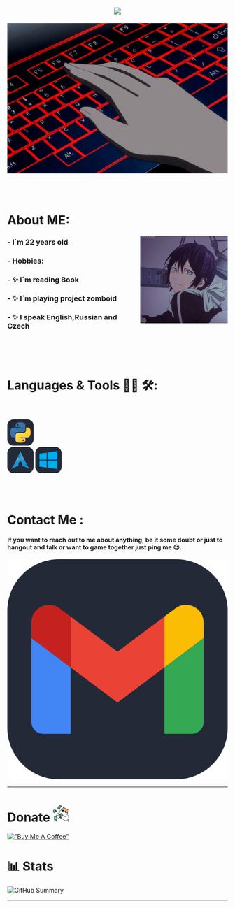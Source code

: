 <h3 align="center">
  <img src="https://readme-typing-svg.herokuapp.com/?font=Righteous&size=35&center=true&vCenter=true&width=1600&height=70&duration=4000&lines=Hello+There!+I'm+Kreofox+" />
</h3>


<div align = "center">
<img hight="300" width="700" alt="Gif" align="center" src = "https://github.com/kreofox/kreofox/blob/main/assets/3oEu.gif">
</div>

</br>
</br>
</br>

# About ME:

<img hight="100" width="200" alt="GIF" align="right" src="https://github.com/kreofox/kreofox/blob/main/assets/13626.gif">

### - **I`m 22 years old**
### - **Hobbies:**
###   - ✨ I`m reading Book 
###   - ✨ I`m playing project zomboid
###   - ✨ I speak English,Russian and Czech 


</br>
</br>
</br>

# Languages & Tools 👨‍💻 🛠:
</br>

<p aling = "center">
  <img src="https://github.com/kreofox/kreofox/blob/main/assets/icons/Python-Dark.svg" alt="python" width="60" hight="60">
</br>
  <img src="https://github.com/kreofox/kreofox/blob/main/assets/icons/Arch-Dark.svg" alt="ArchLinux" width="60" hight="60">
  <img src="https://github.com/kreofox/kreofox/blob/main/assets/icons/Windows-Dark.svg" alt="Windows" width="60" hight="60">
</br>
</p>
</br>
</br>

# Contact Me :
#### If you want to reach out to me about anything, be it some doubt or just to hangout and talk or want to game together just ping me 😉. 


[!["Gmail.com"](https://github.com/kreofox/kreofox/blob/main/assets/icons/Gmail-Dark.svg)](kreofotimir@gmail.com)


*************

# Donate <img src ='https://github.com/kreofox/kreofox/blob/main/assets/Donate.GIF' title= 'money' higth='40' width='40' >


[!["Buy Me A Coffee"](https://www.buymeacoffee.com/assets/img/custom_images/purple_img.png)](https://buymeacoffee.com/kreofotimio)

# 📊 Stats

![GitHub Summary](http://github-profile-summary-cards.vercel.app/api/cards/profile-details?username=Kreofox&theme=tokyonight)

*************